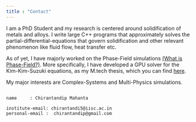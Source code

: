 ```yaml
---
title : "Contact"
---
```




I am a PhD Student and my research is centered around solidification of metals and alloys. I write large C++ programs that approximately solves the partial-differential-equations that govern solidification and other relevant phenomenon like fluid flow, heat transfer etc.

As of yet, I have majorly worked on the Phase-Field simulations [(What is Phase-Field?)](notes/pfm_intro.html). More specifically, I have developed a GPU solver for the Kim-Kim-Suzuki equations, as my M.tech thesis, which you can find [here](projects/ug_kks_sycl.html).

My major interests are Complex-Systems and Multi-Physics simulations.


```

name     : Chirantandip Mahanta

institute-email: chirantandi5@iisc.ac.in
personal-email :  chirantandip@gmail.com

```